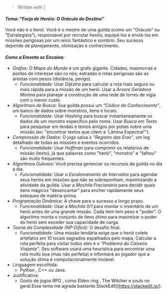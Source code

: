 ﻿


> Written with [

#### *Tema: "Forja de Heróis: O Oráculo do Destino"*
Você não é o herói. Você é o mestre de uma guilda (como um "Oráculo" ou "Estrategista"), responsável por recrutar heróis, equipá-los e enviá-los em missões perigosas por um reino fantástico e sombrio. Seu sucesso depende de planejamento, otimização e conhecimento.

#### *Como a Ementa se Encaixa:*

* *Grafos:* O *Mapa do Mundo* é um grafo gigante. Cidades, masmorras e pontos de interesse são os nós; estradas e rotas perigosas são as arestas com pesos (distância, perigo).
    * *Funcionalidade:* Usar *Dijkstra* para calcular a rota mais segura ou mais rápida para a missão de um herói. Usar a *Árvore Geradora Mínima* para planejar a construção de uma rede de torres de vigia com o menor custo.
* *Algoritmos de Busca:* Sua guilda possui um *"Códice do Conhecimento"*, um banco de dados sobre monstros, itens e locais.
    * *Funcionalidade:* Usar *Hashing* para buscar instantaneamente os dados de um monstro específico pelo nome. Usar *Busca em Texto* para pesquisar em lendas e textos antigos por pistas sobre uma missão (ex: "encontrar textos que citem a 'Lâmina Espectral'").
* *Compressão de Dados:* O jogo salva o *"Registro das Eras"*, um log detalhado de todas as missões e eventos ocorridos.
    * *Funcionalidade:* Usar *Huffman* para comprimir os relatórios de missão (texto), já que palavras como "herói", "monstro" e "falhou" são muito frequentes.
* *Algoritmos Gulosos:* Você precisa gerenciar os recursos da guilda no dia a dia.
    * *Funcionalidade:* Usar o *Escalonamento de Intervalos* para agendar seus heróis em missões que não se sobreponham, maximizando a atividade da guilda. Usar a *Mochila Fracionária* para decidir quais itens mágicos "desencantar" para encher rapidamente seus estoques de matéria-prima.
* *Programação Dinâmica:* A chave para o sucesso a longo prazo.
    * *Funcionalidade:* Usar a *Mochila 0/1* para montar o inventário de um herói antes de uma grande missão. Cada item tem peso e "poder". O algoritmo monta o conjunto de itens *ótimo* para maximizar o poder do herói sem exceder sua capacidade de carga.
* *Teoria da Complexidade (NP-Difícil):* O desafio final.
    * *Funcionalidade:* Uma missão lendária exige que o herói colete artefatos em 10 locais sagrados espalhados pelo mapa. Calcular a rota perfeita para visitar todos eles é o *"Problema do Caixeiro Viajante"*. Seu software usará uma heurística para encontrar uma rota muito boa (mas não perfeita) e informará ao jogador que a solução ótima é computacionalmente inviável.
* Linguagem escolhida:
   * Python , C++ ou Java.
* Justificativa:
   * Gosto de jogos  RPG , como Elden ring , The Witcher e souls no geral.Esse tema me agrada bastante.StackEdit](https://stackedit.io/).
